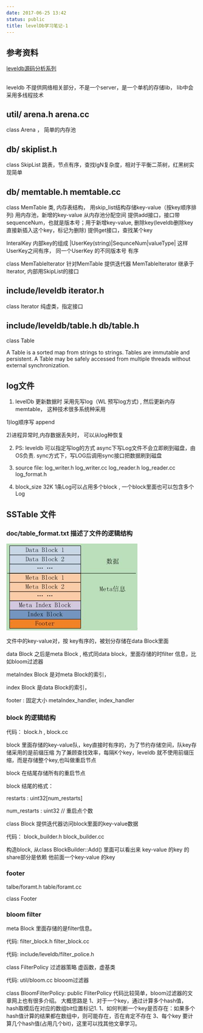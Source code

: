 ```yaml
---
date: 2017-06-25 13:42
status: public
title: levelDb学习笔记-1
---
```


## 参考资料
[leveldb源码分析系列](http://blog.csdn.net/sparkliang/article/category/1342001)

##  
leveldb 不提供网络相关部分，不是一个server，是一个单机的存储lib， lib中会采用多线程技术

## util/ arena.h arena.cc
class Arena ， 简单的内存池

## db/  skiplist.h
class SkipList 跳表，节点有序，查找lgN复杂度，相对于平衡二茶树，红黑树实现简单


## db/  memtable.h memtable.cc 

class MemTable 类, 内存表结构，
   用skip_list结构存储key-value（按key顺序排列) 
   用内存池，新增的key-value 从内存池分配空间
   提供add接口，接口带sequenceNum，也就是版本号；用于新增key-value, 删除key(leveldb删除key 直接新插入这个key，标记为删除)
   提供get接口，查找某个key

   InteralKey 内部key的组成   |UserKey(string)|SequnceNum|valueType| 
   这样UserKey之间有序， 同一个UserKey 的不同版本号 有序

class MemTableIterator 针对MemTable 提供迭代器
    MemTableIterator 继承于 Iterator, 内部用SkipList的接口

## include/leveldb  iterator.h 

class Iterator 纯虚类，指定接口

##  include/leveldb/table.h   db/table.h

class Table

A Table is a sorted map from strings to strings.  Tables are immutable and persistent.  A Table may be safely accessed from
multiple threads without external synchronization.          


## log文件
1. levelDb 更新数据时 采用先写log（WL 预写log方式) , 然后更新内存memtable， 这种技术很多系统种采用

1)log顺序写 append

2)进程异常时,内存数据丢失时， 可以从log种恢复

2. PS: leveldb 可以指定写log的方式 async下写Log文件不会立即刷到磁盘，由OS负责. sync方式下，写LOG后调用sync接口把数据刷到磁盘

3. source file: log_writer.h log_writer.cc log_reader.h log_reader.cc  log_format.h

4. block_size 32K  1条Log可以占用多个block , 一个block里面也可以包含多个Log


## SSTable 文件
### doc/table_format.txt 描述了文件的逻辑结构

![从网上借用的一张sstable-file的逻辑结构描述图](../images/leveldb_format.JPG)

文件中的key-value对，按 key有序的，被划分存储在data Block里面

data Block 之后是meta Block , 格式同data block，里面存储的时filter 信息，比如bloom过滤器

metaIndex Block 是对meta Block的索引，

index Block 是data Block的索引， 

footer : 固定大小 metaIndex_handler, index_handler 


### block 的逻辑结构   

代码： block.h , block.cc 

block 里面存储的key-value队，key直接时有序的，为了节约存储空间，队key存储采用的是前缀压缩
为了兼顾查找效率，每隔K个key，leveldb 就不使用前缀压缩，而是存储整个key,也叫做重启节点


block 在结尾存储所有的重启节点

block 结尾的格式：   

restarts : uint32[num_restarts]

num_restarts : uint32 // 重启点个数

class Block 提供迭代器访问block里面的key-value数据

代码： block_builder.h block_builder.cc

构造block, 从class BlockBuilder::Add() 里面可以看出来 key-value 的key 的share部分是依赖 他前面一个key-value 的key


### footer

talbe/foramt.h table/foramt.cc

class Footer


### bloom filter 

meta Block 里面存储的是filter信息。

代码:  filter_block.h    filter_block.cc   

代码:  include/leveldb/filter_police.h

class FilterPolicy     过滤器策略 虚函数，虚基类

代码:  util/bloom.cc    blooom过滤器

class BloomFilterPolicy: public FliterPolicy
代码比较简单，bloom过滤器的文章网上也有很多介绍。
大概思路是
1、对于一个key，通过计算多个hash值，hash取模后在对应的数组bit位置标记1.
1、如何判断一个key是否存在：如果多个hash值计算的结果都在数组中，则可能存在，否在肯定不存在
3、每个key 要计算几个hash值(占用几个bit)，这里可以找其他文章学习。








